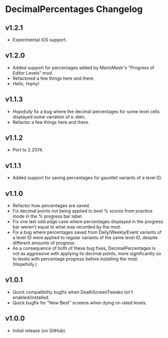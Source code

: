 # DecimalPercentages Changelog
## v1.2.1
- Experimental iOS support.
## v1.2.0
- Added support for percentages added by MarioMastr's "Progress of Editor Levels" mod.
- Refactored a few things here and there.
- Hello, Hqmy!
## v1.1.3
- *Hopefully* fix a bug where the decimal percentages for some level cells displayed some variation of `0.000%`.
- Refactor a few things here and there.
## v1.1.2
- Port to 2.2074.
## v1.1.1
- Added support for saving percentages for gauntlet variants of a level ID.
## v1.1.0
- Refactor how percentages are saved.
- Fix decimal points not being applied to best % scores from practice mode in the % progress bar label.
- Fix one last odd edge case where percentages displayed in the progress bar weren't equal to what was recorded by the mod.
- Fix a bug where percentages saved from Daily/Weekly/Event variants of a level ID were applied to regular variants of the same level ID, despite different amounts of progress.
- As a consequence of both of these bug fixes, DecimalPercentages is not as aggressive with applying its decimal points, more significantly so to levels with percentage progress before installing the mod. (Hopefully.)
## v1.0.1
- Quick compatibility bugfix when DeathScreenTweaks isn't enabled/installed.
- Quick bugfix for "New Best" screens when dying on rated levels.
## v1.0.0
- Initial release (on GitHub).
